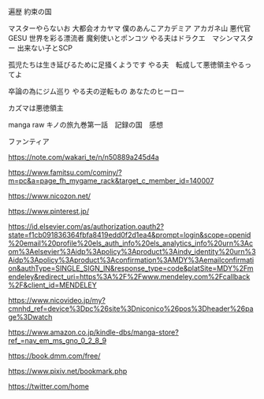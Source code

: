 遍歴
約束の国

マスターやらないお
大都会オカヤマ
僕のあんこアカデミア
アカガネ山
悪代官
GESU
世界を彩る漂流者
魔剣使いとポンコツ
やる夫はドラクエ　マシンマスター
出来ない子とSCP

孤児たちは生き延びるために足掻くようです
やる夫　転成して悪徳領主やるってよ

卒論の為にジム巡り
やる夫の逆転もの
あなたのヒーロー

カズマは悪徳領主


manga raw
キノの旅九巻第一話　記録の国　感想

ファンティア

https://note.com/wakari_te/n/n50889a245d4a


https://www.famitsu.com/cominy/?m=pc&a=page_fh_mygame_rack&target_c_member_id=140007


https://www.nicozon.net/

https://www.pinterest.jp/


https://id.elsevier.com/as/authorization.oauth2?state=f1cb091836364fbfa8419edd0f2d1ea4&prompt=login&scope=openid%20email%20profile%20els_auth_info%20els_analytics_info%20urn%3Acom%3Aelsevier%3Aidp%3Apolicy%3Aproduct%3Aindv_identity%20urn%3Aidp%3Apolicy%3Aproduct%3Aconfirmation%3AMDY%3Aemailconfirmation&authType=SINGLE_SIGN_IN&response_type=code&platSite=MDY%2Fmendeley&redirect_uri=https%3A%2F%2Fwww.mendeley.com%2Fcallback%2F&client_id=MENDELEY




https://www.nicovideo.jp/my?cmnhd_ref=device%3Dpc%26site%3Dniconico%26pos%3Dheader%26page%3Dwatch

https://www.amazon.co.jp/kindle-dbs/manga-store?ref_=nav_em_ms_gno_0_2_8_9

https://book.dmm.com/free/

https://www.pixiv.net/bookmark.php


https://twitter.com/home








